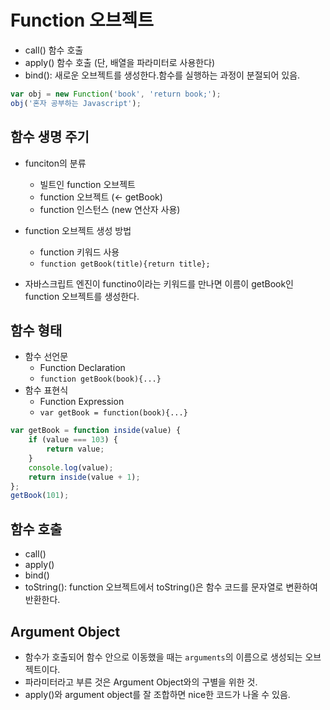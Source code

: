 # Function 오브젝트

-   call() 함수 호출
-   apply() 함수 호출 (단, 배열을 파라미터로 사용한다)
-   bind(): 새로운 오브젝트를 생성한다.함수를 실행하는 과정이 분절되어 있음.

```js
var obj = new Function('book', 'return book;');
obj('혼자 공부하는 Javascript');
```

## 함수 생명 주기

-   funciton의 분류

    -   빌트인 function 오브젝트
    -   function 오브젝트 (← getBook)
    -   function 인스턴스 (new 연산자 사용)

-   function 오브젝트 생성 방법
    -   function 키워드 사용
    -   `function getBook(title){return title};`
-   자바스크립트 엔진이 functino이라는 키워드를 만나면 이름이 getBook인 function 오브젝트를 생성한다.

## 함수 형태

-   함수 선언문
    -   Function Declaration
    -   `function getBook(book){...}`
-   함수 표현식
    -   Function Expression
    -   `var getBook = function(book){...}`

```js
var getBook = function inside(value) {
    if (value === 103) {
        return value;
    }
    console.log(value);
    return inside(value + 1);
};
getBook(101);
```

## 함수 호출

-   call()
-   apply()
-   bind()
-   toString(): function 오브젝트에서 toString()은 함수 코드를 문자열로 변환하여 반환한다.

## Argument Object

-   함수가 호출되어 함수 안으로 이동했을 때는 `arguments`의 이름으로 생성되는 오브젝트이다.
-   파라미터라고 부른 것은 Argument Object와의 구별을 위한 것.
-   apply()와 argument object를 잘 조합하면 nice한 코드가 나올 수 있음.

